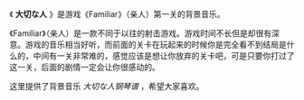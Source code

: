 

《 **大切な人** 》是游戏《Familiar》（亲人）第一关的背景音乐。  
  
《Familiar》（亲人）是一款不同于以往的射击游戏。游戏时间不长但是却很有深意。游戏的音乐相当好听，而前面的关卡在玩起来的时候你是完全看不到结局是什么的，中间有一关非常难的，感觉应该是想让你放弃的关卡吧，可是只要你打过了这一关，后面的剧情一定会让你很感动的。  
  
这里提供了背景音乐 _大切な人钢琴谱_ ，希望大家喜欢。

